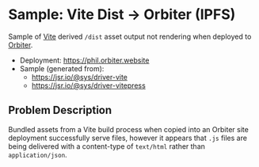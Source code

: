 # Sample: Vite Dist → Orbiter (IPFS)

Sample of [Vite](https://vite.dev/) derived `/dist` asset output not rendering when deployed to [Orbiter](https://app.orbiter.host/).

- Deployment: https://phil.orbiter.website
- Sample (generated from): 
  - https://jsr.io/@sys/driver-vite
  - https://jsr.io/@sys/driver-vitepress



## Problem Description
Bundled assets from a Vite build process when copied into an Orbiter site deployment successfully serve files, however it appears that `.js` files are being delivered with a content-type of `text/html` rather than `application/json`.

